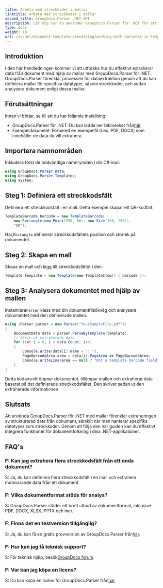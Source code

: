 ```yaml
---
title: Arbeta med streckkoder i mallar
linktitle: Arbeta med streckkoder i mallar
second_title: GroupDocs.Parser .NET API
description: Lär dig hur du använder GroupDocs.Parser för .NET för att extrahera strukturerad data från dokument med hjälp av mallar. Förenkla datautvinning med streckkodsfält.
type: docs
weight: 10
url: /sv/net/document-template-processing/working-with-barcodes-in-templates/
---
```

## Introduktion
I den här handledningen kommer vi att utforska hur du effektivt extraherar data från dokument med hjälp av mallar med GroupDocs.Parser för .NET. GroupDocs.Parser förenklar processen för dataextraktion genom att du kan definiera mallar för specifika datatyper, såsom streckkoder, och sedan analysera dokument enligt dessa mallar.
## Förutsättningar
Innan vi börjar, se till att du har följande inställning:
-  GroupDocs.Parser för .NET: Du kan ladda ner biblioteket från[här](https://releases.groupdocs.com/parser/net/).
- Exempeldokument: Förbered en exempelfil (t.ex. PDF, DOCX) som innehåller de data du vill extrahera.

## Importera namnområden
Inkludera först de nödvändiga namnrymden i din C#-kod:
```csharp
using GroupDocs.Parser.Data;
using GroupDocs.Parser.Templates;
using System;
```
## Steg 1: Definiera ett streckkodsfält
Definiera ett streckkodsfält i en mall. Detta exempel skapar ett QR-kodfält:
```csharp
TemplateBarcode barcode = new TemplateBarcode(
    new Rectangle(new Point(590, 80), new Size(150, 150)),
    "QR");
```
 Här,`Rectangle` definierar streckkodsfältets position och storlek på dokumentet.
## Steg 2: Skapa en mall
Skapa en mall och lägg till streckkodsfältet i den:
```csharp
Template template = new Template(new TemplateItem[] { barcode });
```
## Steg 3: Analysera dokumentet med hjälp av mallen
 Instantiera`Parser` klass med din dokumentfilsökväg och analysera dokumentet med den definierade mallen:
```csharp
using (Parser parser = new Parser("YourSampleFile.pdf"))
{
    DocumentData data = parser.ParseByTemplate(template);
    // Skriv ut extraherade data
    for (int i = 0; i < data.Count; i++)
    {
        Console.Write(data[i].Name + ": ");
        PageBarcodeArea area = data[i].PageArea as PageBarcodeArea;
        Console.WriteLine(area == null ? "Not a template barcode field" : area.Value);
    }
}
```
Detta kodavsnitt öppnar dokumentet, tillämpar mallen och extraherar data baserat på det definierade streckkodsfältet. Den skriver sedan ut den extraherade informationen.

## Slutsats
Att använda GroupDocs.Parser för .NET med mallar förenklar extraheringen av strukturerad data från dokument, särskilt när man hanterar specifika datatyper som streckkoder. Genom att följa den här guiden kan du effektivt integrera funktioner för dokumenttolkning i dina .NET-applikationer.

## FAQ's
### F: Kan jag extrahera flera streckkodsfält från ett enda dokument?
S: Ja, du kan definiera flera streckkodsfält i en mall och extrahera motsvarande data från ett dokument.
### F: Vilka dokumentformat stöds för analys?
S: GroupDocs.Parser stöder ett brett utbud av dokumentformat, inklusive PDF, DOCX, XLSX, PPTX och mer.
### F: Finns det en testversion tillgänglig?
 S: Ja, du kan få en gratis provversion av GroupDocs.Parser från[här](https://releases.groupdocs.com/).
### F: Hur kan jag få teknisk support?
 S: För teknisk hjälp, besök[GroupDocs forum](https://forum.groupdocs.com/c/parser/17).
### F: Var kan jag köpa en licens?
 S: Du kan köpa en licens för GroupDocs.Parser från[här](https://purchase.groupdocs.com/buy).